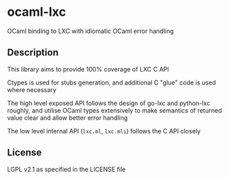 # ocaml-lxc
OCaml binding to LXC with idiomatic OCaml error handling

## Description
This library aims to provide 100% coverage of LXC C API

Ctypes is used for stubs generation, and additional C "glue" code is used where necessary

The high level exposed API follows the design of go-lxc and python-lxc roughly,
and utilise OCaml types extensively to make semantics of returned value clear and
allow better error handling

The low level internal API (`lxc.ml`, `lxc.mli`) follows the C API closely

## License
LGPL v2.1 as specified in the LICENSE file
